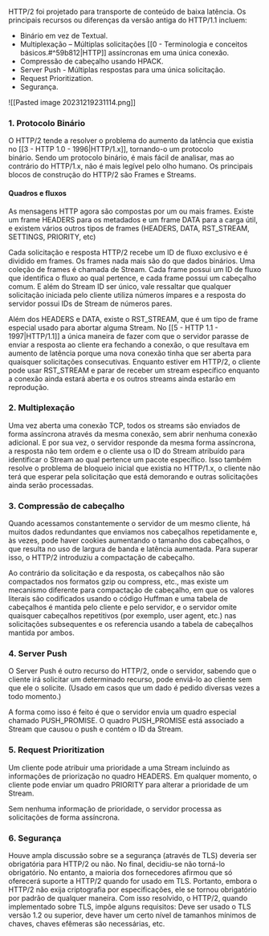 HTTP/2 foi projetado para transporte de conteúdo de baixa latência. Os principais recursos ou diferenças da versão antiga do HTTP/1.1 incluem:

- Binário em vez de Textual.
- Multiplexação – Múltiplas solicitações [[0 - Terminologia e conceitos básicos.#^59b812|HTTP]] assíncronas em uma única conexão.
- Compressão de cabeçalho usando HPACK.
- Server Push - Múltiplas respostas para uma única solicitação.
- Request Prioritization.
- Segurança.

![[Pasted image 20231219231114.png]]

### 1. Protocolo Binário

O HTTP/2 tende a resolver o problema do aumento da latência que existia no [[3 - HTTP 1.0 - 1996|HTTP/1.x]], tornando-o um protocolo binário. Sendo um protocolo binário, é mais fácil de analisar, mas ao contrário do HTTP/1.x, não é mais legível pelo olho humano. Os principais blocos de construção do HTTP/2 são Frames e Streams.

#### Quadros e fluxos

As mensagens HTTP agora são compostas por um ou mais frames. Existe um frame HEADERS para os metadados e um frame DATA para a carga útil, e existem vários outros tipos de frames (HEADERS, DATA, RST_STREAM, SETTINGS, PRIORITY, etc)

Cada solicitação e resposta HTTP/2 recebe um ID de fluxo exclusivo e é dividido em frames. Os frames nada mais são do que dados binários. Uma coleção de frames é chamada de Stream. Cada frame possui um ID de fluxo que identifica o fluxo ao qual pertence, e cada frame possui um cabeçalho comum. E além do Stream ID ser único, vale ressaltar que qualquer solicitação iniciada pelo cliente utiliza números ímpares e a resposta do servidor possui IDs de Stream de números pares.

Além dos HEADERS e DATA, existe o RST_STREAM, que é um tipo de frame especial usado para abortar alguma Stream. No [[5 - HTTP 1.1 - 1997|HTTP/1.1]] a única maneira de fazer com que o servidor parasse de enviar a resposta ao cliente era fechando a conexão, o que resultava em aumento de latência porque uma nova conexão tinha que ser aberta para quaisquer solicitações consecutivas. Enquanto estiver em HTTP/2, o cliente pode usar RST_STREAM e parar de receber um stream específico enquanto a conexão ainda estará aberta e os outros streams ainda estarão em reprodução.

### 2. Multiplexação

Uma vez aberta uma conexão TCP, todos os streams são enviados de forma assíncrona através da mesma conexão, sem abrir nenhuma conexão adicional. E por sua vez, o servidor responde da mesma forma assíncrona, a resposta não tem ordem e o cliente usa o ID do Stream atribuído para identificar o Stream ao qual pertence um pacote específico. Isso também resolve o problema de bloqueio inicial que existia no HTTP/1.x, o cliente não terá que esperar pela solicitação que está demorando e outras solicitações ainda serão processadas.

### 3. Compressão de cabeçalho

Quando acessamos constantemente o servidor de um mesmo cliente, há muitos dados redundantes que enviamos nos cabeçalhos repetidamente e, às vezes, pode haver cookies aumentando o tamanho dos cabeçalhos, o que resulta no uso de largura de banda e latência aumentada. Para superar isso, o HTTP/2 introduziu a compactação de cabeçalho.

Ao contrário da solicitação e da resposta, os cabeçalhos não são compactados nos formatos gzip ou compress, etc., mas existe um mecanismo diferente para compactação de cabeçalho, em que os valores literais são codificados usando o código Huffman e uma tabela de cabeçalhos é mantida pelo cliente e pelo servidor, e o servidor omite quaisquer cabeçalhos repetitivos (por exemplo, user agent, etc.) nas solicitações subsequentes e os referencia usando a tabela de cabeçalhos mantida por ambos.

### 4. Server Push

O Server Push é outro recurso do HTTP/2, onde o servidor, sabendo que o cliente irá solicitar um determinado recurso, pode enviá-lo ao cliente sem que ele o solicite. (Usado em casos que um dado é pedido diversas vezes a todo momento.)

A forma como isso é feito é que o servidor envia um quadro especial chamado PUSH_PROMISE. O quadro PUSH_PROMISE está associado a Stream que causou o push e contém o ID da Stream.

### 5. Request Prioritization

Um cliente pode atribuir uma prioridade a uma Stream incluindo as informações de priorização no quadro HEADERS. Em qualquer momento, o cliente pode enviar um quadro PRIORITY para alterar a prioridade de um Stream.

Sem nenhuma informação de prioridade, o servidor processa as solicitações de forma assíncrona.

### 6. Segurança

Houve ampla discussão sobre se a segurança (através de TLS) deveria ser obrigatória para HTTP/2 ou não. No final, decidiu-se não torná-lo obrigatório. No entanto, a maioria dos fornecedores afirmou que só oferecerá suporte a HTTP/2 quando for usado em TLS. Portanto, embora o HTTP/2 não exija criptografia por especificações, ele se tornou obrigatório por padrão de qualquer maneira. Com isso resolvido, o HTTP/2, quando implementado sobre TLS, impõe alguns requisitos: Deve ser usado o TLS versão 1.2 ou superior, deve haver um certo nível de tamanhos mínimos de chaves, chaves efêmeras são necessárias, etc.